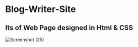 
# Blog-Writer-Site
## Its of Web Page designed in Html &amp; CSS 
![Screenshot (25)](https://user-images.githubusercontent.com/68318127/128133976-dabab746-cfe6-44d3-a95a-d0dd7025ce6d.png)
